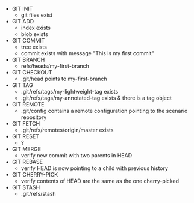 * GIT INIT
  * git files exist
* GIT ADD
  * index exists
  * blob exists
* GIT COMMIT
  * tree exists
  * commit exists with message "This is my first commit"
* GIT BRANCH
  * refs/heads/my-first-branch
* GIT CHECKOUT
  * .git/head points to my-first-branch
* GIT TAG
  * .git/refs/tags/my-lightweight-tag exists
  * .git/refs/tags/my-annotated-tag exists & there is a tag object
* GIT REMOTE
  * .git/config contains a remote configuration pointing to the scenario repository
* GIT FETCH
  * .git/refs/remotes/origin/master exists
* GIT RESET
  * ?
* GIT MERGE
  * verify new commit with two parents in HEAD
* GIT REBASE
  * verify HEAD is now pointing to a child with previous history
* GIT CHERRY-PICK
  * verify contents of HEAD are the same as the one cherry-picked
* GIT STASH
  * .git/refs/stash
